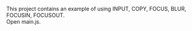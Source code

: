 This project contains an example of using INPUT, COPY, FOCUS, BLUR, FOCUSIN, FOCUSOUT.  
Open main.js.

